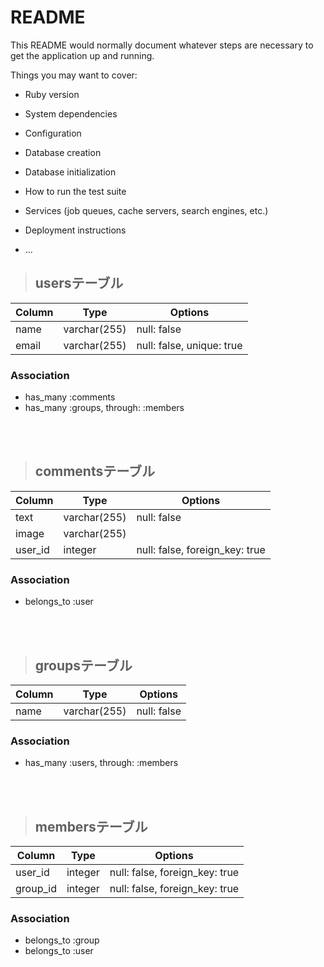 # README

This README would normally document whatever steps are necessary to get the
application up and running.

Things you may want to cover:

* Ruby version

* System dependencies

* Configuration

* Database creation

* Database initialization

* How to run the test suite

* Services (job queues, cache servers, search engines, etc.)

* Deployment instructions

* ...


>## usersテーブル

|Column|Type|Options|
|------|----|-------|
|name|varchar(255)|null: false|
|email|varchar(255)|null: false, unique: true|

### Association
- has_many :comments
- has_many :groups, through: :members

<br />
<br />

>## commentsテーブル

|Column|Type|Options|
|------|----|-------|
|text|varchar(255)|null: false|
|image|varchar(255)||
|user_id|integer|null: false, foreign_key: true|

### Association
- belongs_to :user

<br />
<br />

>## groupsテーブル

|Column|Type|Options|
|------|----|-------|
|name|varchar(255)|null: false|

### Association
- has_many :users, through: :members

<br />
<br />

>## membersテーブル

|Column|Type|Options|
|------|----|-------|
|user_id|integer|null: false, foreign_key: true|
|group_id|integer|null: false, foreign_key: true|

### Association
- belongs_to :group
- belongs_to :user
